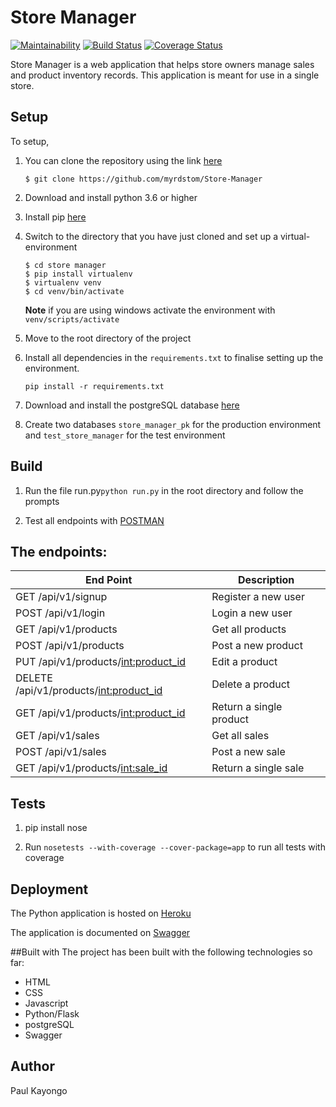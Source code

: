 # Store Manager
[![Maintainability](https://api.codeclimate.com/v1/badges/2715d106d25e7164ae1d/maintainability)](https://codeclimate.com/github/myrdstom/Store-Manager/maintainability)
[![Build Status](https://travis-ci.org/myrdstom/Store-Manager.svg?branch=challenge-3)](https://travis-ci.org/myrdstom/Store-Manager)
[![Coverage Status](https://coveralls.io/repos/github/myrdstom/Store-Manager/badge.svg?branch=challenge-4)](https://coveralls.io/github/myrdstom/Store-Manager?branch=challenge-4)


Store Manager is a web application that helps store owners manage sales and product inventory records. 
This application is meant for use in a single store.

## Setup

To setup,

1. You can clone the repository using the link [here](https://github.com/myrdstom/Store-Manager.git)
    ```
    $ git clone https://github.com/myrdstom/Store-Manager
    ```    

2. Download and install python 3.6 or higher

3. Install pip [here](https://pip.pypa.io/en/stable/installing/)

4. Switch to the directory that you have just cloned and set up a virtual-environment
    ```
    $ cd store manager
    $ pip install virtualenv
    $ virtualenv venv
    $ cd venv/bin/activate    
    ```    
    **Note** if you are using windows activate the environment with ```venv/scripts/activate```
5. Move to the root directory of the project

6. Install all dependencies in the ```requirements.txt``` to finalise setting up the environment.
    ```
    pip install -r requirements.txt   
    ``` 
    
 7. Download and install the postgreSQL database [here](https://www.postgresql.org/download/)
 
 8. Create two databases ```store_manager_pk```  for the production environment and  ```test_store_manager``` for the test environment

## Build

1. Run the file run.py``` python run.py ``` in the root directory and follow  the prompts

2. Test all endpoints with [POSTMAN](https://www.getpostman.com/apps)

## The endpoints:
| End Point  | Description |
| ------------- | ------------- |
|GET /api/v1/signup | Register a new user
|POST /api/v1/login  | Login a new user
|GET /api/v1/products | Get all products
|POST /api/v1/products  | Post a new product
|PUT /api/v1/products/<int:product_id>  | Edit a product
|DELETE /api/v1/products/<int:product_id>  | Delete a product
|GET /api/v1/products/<int:product_id> | Return a single product
|GET /api/v1/sales | Get all sales
|POST /api/v1/sales  | Post a new sale
|GET /api/v1/products/<int:sale_id> | Return a single sale

## Tests

1. pip install nose

2. Run ```nosetests --with-coverage --cover-package=app``` to run all tests with coverage


## Deployment
The Python application is hosted on [Heroku](https://store-manager-heroku.herokuapp.com/)

The application is documented on [Swagger](https://store-manager-heroku.herokuapp.com/apidocs/#/)

##Built with
The project has been built with the following technologies so far:
* HTML
* CSS
* Javascript
* Python/Flask
* postgreSQL
* Swagger

## Author
Paul Kayongo


